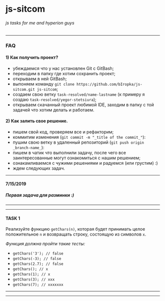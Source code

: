 # js-sitcom
###### _js tasks for me and hyperion guys_

---
### FAQ

#### 1) Как получить проект?
* убеждаемся что у нас установлен Git с GitBash;
* переходим в папку где хотим сохранить проект;
* открываем в ней GitBash;
* выпоняем команду `git clone https://github.com/bIropka/js-sitcom.git js-sitcom`;
* создаем свою ветку `task-resolved/name-lastname` (к примеру я создаю `task-resolved/yegor-stetsiura`);
* открываем скачанный проект любимой IDE, заходим в папку с той задачей что хотим делать и работаем.

#### 2) Как залить свое решение.
* пишем свой код, проверяем все и рефакторим;
* коммитим изменения (`git commit -m "_title of the commit_"`):
* пушим свою ветку в удаленный репозиторий (`git push origin _branch-name_`):
* пишем в чатик что выполнили задачу, после чего все заинтересованные могут ознакомиться с нашим решением;
* ознакамливаемся с чужими решениями и радуемся (или грустим) :)
* ждем следующих задач.

---

#### 7/15/2019
##### Первая задача для разминки :)
___
---

#### TASK 1

Реализуйте функцию `getChars(n)`, которая будет принимать целое положительное `n` и возвращать строку, состоящую из символов `x`.

_Функция должна пройти такие тесты:_
* `getChars('3'); // false`
* `getChars(-3); // false`
* `getChars(2.7); // false`
* `getChars(); // x`
* `getChars(1); // x`
* `getChars(3); // xxx`
* `getChars(7); // xxxxxxx`

___
---

